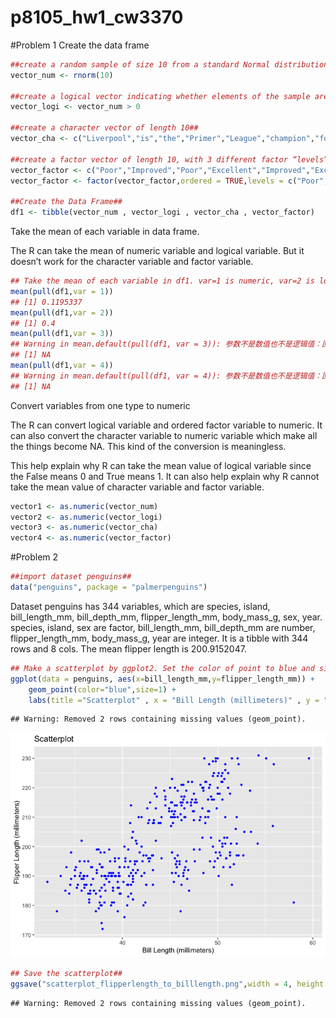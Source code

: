 p8105\_hw1\_cw3370
================

\#Problem 1 Create the data frame

``` r
##create a random sample of size 10 from a standard Normal distribution##
vector_num <- rnorm(10)

##create a logical vector indicating whether elements of the sample are greater than 0##
vector_logi <- vector_num > 0

##create a character vector of length 10##
vector_cha <- c("Liverpool","is","the","Primer","League","champion","for","the","2019-2020","season")

##create a factor vector of length 10, with 3 different factor “levels”,the levels is Poor,Improved,Excellent##
vector_factor <- c("Poor","Improved","Poor","Excellent","Improved","Excellent","Poor","Excellent","Improved","Excellent")
vector_factor <- factor(vector_factor,ordered = TRUE,levels = c("Poor","Improved","Excellent"))

##Create the Data Frame##
df1 <- tibble(vector_num , vector_logi , vector_cha , vector_factor)
```

Take the mean of each variable in data frame.

The R can take the mean of numeric variable and logical variable. But it
doesn’t work for the character variable and factor variable.

``` r
## Take the mean of each variable in df1. var=1 is numeric, var=2 is logical, var=3 is character, var=4 is factor##
mean(pull(df1,var = 1))
## [1] 0.1195337
mean(pull(df1,var = 2))
## [1] 0.4
mean(pull(df1,var = 3))
## Warning in mean.default(pull(df1, var = 3)): 参数不是数值也不是逻辑值：回覆NA
## [1] NA
mean(pull(df1,var = 4))
## Warning in mean.default(pull(df1, var = 4)): 参数不是数值也不是逻辑值：回覆NA
## [1] NA
```

Convert variables from one type to numeric

The R can convert logical variable and ordered factor variable to
numeric. It can also convert the character variable to numeric variable
which make all the things become NA. This kind of the conversion is
meaningless.

This help explain why R can take the mean value of logical variable
since the False means 0 and True means 1. It can also help explain why R
cannot take the mean value of character variable and factor variable.

``` r
vector1 <- as.numeric(vector_num)
vector2 <- as.numeric(vector_logi)
vector3 <- as.numeric(vector_cha)
vector4 <- as.numeric(vector_factor)
```

\#Problem 2

``` r
##import dataset penguins##
data("penguins", package = "palmerpenguins")
```

Dataset penguins has 344 variables, which are species, island,
bill\_length\_mm, bill\_depth\_mm, flipper\_length\_mm, body\_mass\_g,
sex, year. species, island, sex are factor, bill\_length\_mm,
bill\_depth\_mm are number, flipper\_length\_mm, body\_mass\_g, year are
integer. It is a tibble with 344 rows and 8 cols. The mean flipper
length is 200.9152047.

``` r
## Make a scatterplot by ggplot2. Set the color of point to blue and size of point to 1. Name the titile, x axis and y axis. ##
ggplot(data = penguins, aes(x=bill_length_mm,y=flipper_length_mm)) + 
    geom_point(color="blue",size=1) +
    labs(title ="Scatterplot" , x = "Bill Length (millimeters)" , y = "Flipper Length (millimeters)")
```

    ## Warning: Removed 2 rows containing missing values (geom_point).

![](p8105_hw1_cw3370_files/figure-gfm/unnamed-chunk-5-1.png)<!-- -->

``` r
## Save the scatterplot##
ggsave("scatterplot_flipperlength_to_billlength.png",width = 4, height = 4)
```

    ## Warning: Removed 2 rows containing missing values (geom_point).
